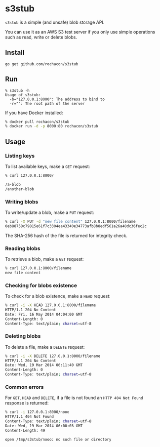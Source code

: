 s3stub
======

`s3stub` is a simple (and unsafe) blob storage API.

You can use it as an AWS S3 test server if you only use simple operations such as read, write or delete blobs.

Install
-------

```
go get github.com/rochacon/s3stub
```

Run
---

```
% s3stub -h
Usage of s3stub:
  -b="127.0.0.1:8000": The address to bind to
  -r="": The root path of the server
```

If you have Docker installed:

```bash
% docker pull rochacon/s3stub
% docker run -d -p 8000:80 rochacon/s3stub
```

Usage
-----

### Listing keys

To list available keys, make a `GET` request:

```bash
% curl 127.0.0.1:8000/

/a-blob
/another-blob
```


### Writing blobs

To write/update a blob, make a `PUT` request:

```bash
% curl -X PUT -d "new file content" 127.0.0.1:8000/filename
0eb88758c79815e61f7c3304ea43340e34773afb8b8edf561a26a40dc36fec2c
```

The SHA-256 hash of the file is returned for integrity check.


### Reading blobs

To retrieve a blob, make a `GET` request:

```bash
% curl 127.0.0.1:8000/filename
new file content
```


### Checking for blobs existence

To check for a blob existence, make a `HEAD` request:

```bash
% curl -i -X HEAD 127.0.0.1:8000/filename
HTTP/1.1 204 No Content
Date: Fri, 16 May 2014 04:04:00 GMT
Content-Length: 0
Content-Type: text/plain; charset=utf-8
```


### Deleting blobs

To delete a file, make a `DELETE` request:

```bash
% curl -i -X DELETE 127.0.0.1:8000/filename
HTTP/1.1 204 No Content
Date: Wed, 19 Mar 2014 06:11:40 GMT
Content-Length: 0
Content-Type: text/plain; charset=utf-8
```


### Common errors

For `GET`, `HEAD` and `DELETE`, if a file is not found an `HTTP 404 Not Found` response is returned:


```bash
% curl -i 127.0.0.1:8000/nooo
HTTP/1.1 404 Not Found
Content-Type: text/plain; charset=utf-8
Date: Wed, 19 Mar 2014 06:00:03 GMT
Content-Length: 49

open /tmp/s3stub/nooo: no such file or directory
```
